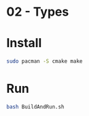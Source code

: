 # 02 - Types

# Install
```bash
sudo pacman -S cmake make
```

# Run

```bash
bash BuildAndRun.sh
```